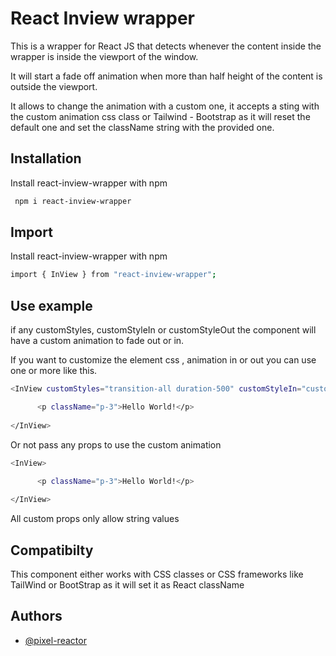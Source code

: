 
# React Inview wrapper

This is a wrapper for React JS that detects whenever the content inside the wrapper is inside the viewport of the window.

It will start a fade off animation when more than half height of the content is outside the viewport.

It allows to change the animation with a custom one, it accepts a sting with the custom animation css class or Tailwind - Bootstrap as it will reset the default one and set the className string with the provided one.



## Installation

Install react-inview-wrapper with npm

```bash
 npm i react-inview-wrapper
```
## Import

Install react-inview-wrapper with npm

```bash
import { InView } from "react-inview-wrapper";

```
## Use example

if any customStyles, customStyleIn or customStyleOut the component will have a custom animation to fade out or in.

If you want to customize the element css , animation in or out you can use one or more like this.

```bash
<InView customStyles="transition-all duration-500" customStyleIn="customopacityin" customStyleOut="customopacityout ">

      <p className="p-3">Hello World!</p>
    
</InView>

```
Or not pass any props to use the custom animation

```bash
<InView>

      <p className="p-3">Hello World!</p>
    
</InView>

```


All custom props only allow string values
## Compatibilty

This component either works with CSS classes or CSS frameworks like TailWind or BootStrap as it will set it as React className  
    
## Authors

- [@pixel-reactor](https://github.com/Pixel-Reactor)

